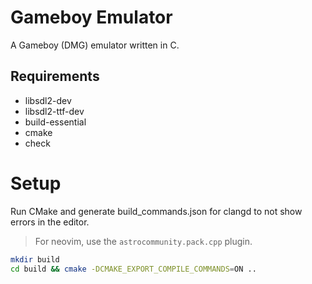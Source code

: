 # Gameboy Emulator

A Gameboy (DMG) emulator written in C.

## Requirements

- libsdl2-dev
- libsdl2-ttf-dev
- build-essential
- cmake
- check

# Setup

Run CMake and generate build_commands.json for clangd to not show errors in the
editor.

> For neovim, use the `astrocommunity.pack.cpp` plugin.

```bash
mkdir build
cd build && cmake -DCMAKE_EXPORT_COMPILE_COMMANDS=ON ..
```
